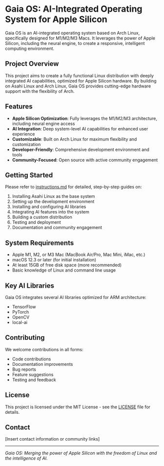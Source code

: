 # Gaia OS: AI-Integrated Operating System for Apple Silicon

Gaia OS is an AI-integrated operating system based on Arch Linux, specifically designed for M1/M2/M3 Macs. It leverages the power of Apple Silicon, including the neural engine, to create a responsive, intelligent computing environment.

## Project Overview

This project aims to create a fully functional Linux distribution with deeply integrated AI capabilities, optimized for Apple Silicon hardware. By building on Asahi Linux and Arch Linux, Gaia OS provides cutting-edge hardware support with the flexibility of Arch.

## Features

- **Apple Silicon Optimization**: Fully leverages the M1/M2/M3 architecture, including neural engine access
- **AI Integration**: Deep system-level AI capabilities for enhanced user experience
- **Customizable**: Built on Arch Linux for maximum flexibility and customization
- **Developer-Friendly**: Comprehensive development environment and tools
- **Community-Focused**: Open source with active community engagement

## Getting Started

Please refer to [instructions.md](instructions.md) for detailed, step-by-step guides on:
1. Installing Asahi Linux as the base system
2. Setting up the development environment
3. Installing and configuring AI libraries
4. Integrating AI features into the system
5. Building a custom distribution
6. Testing and deployment
7. Documentation and community engagement

## System Requirements

- Apple M1, M2, or M3 Mac (MacBook Air/Pro, Mac Mini, iMac, etc.)
- macOS 12.3 or later (for initial installation)
- At least 15GB of free disk space (more recommended)
- Basic knowledge of Linux and command line usage

## Key AI Libraries

Gaia OS integrates several AI libraries optimized for ARM architecture:
- TensorFlow
- PyTorch
- OpenCV
- local-ai

## Contributing

We welcome contributions in all forms:
- Code contributions
- Documentation improvements
- Bug reports
- Feature suggestions
- Testing and feedback

## License

This project is licensed under the MIT License - see the [LICENSE](LICENSE) file for details.

## Contact

[Insert contact information or community links]

---

*Gaia OS: Merging the power of Apple Silicon with the freedom of Linux and the intelligence of AI.*